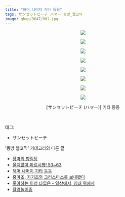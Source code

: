 ```yaml
---
title: "해머 나머지 기타 등등"
tags: サンセットビーチ ハマー 동방_웹코믹
image: ghap/3647/001.jpg
---
```

<div class="article">
<p style="text-align: center; clear: none; float: none;"><img src="{{ site.nasurl }}/ghap/3647/001.jpg"/></p>
<p style="text-align: center; clear: none; float: none;"><img src="{{ site.nasurl }}/ghap/3647/002.jpg"/></p>
<p style="text-align: center; clear: none; float: none;"><img src="{{ site.nasurl }}/ghap/3647/003.jpg"/></p>
<p style="text-align: center; clear: none; float: none;"><img src="{{ site.nasurl }}/ghap/3647/004.jpg"/></p>
<p style="text-align: center; clear: none; float: none;"><img src="{{ site.nasurl }}/ghap/3647/005.jpg"/></p>
<p style="text-align: center; clear: none; float: none;"><img src="{{ site.nasurl }}/ghap/3647/006.jpg"/></p>
<p style="text-align: center; clear: none; float: none;"><img src="{{ site.nasurl }}/ghap/3647/007.jpg"/></p>
<p style="text-align: center; clear: none; float: none;"><img src="{{ site.nasurl }}/ghap/3647/008.jpg"/></p>
<p style="text-align: center; clear: none; float: none;">[サンセットビーチ (ハマー)] 기타 등등</p>
<p><br/></p>
</div><div class="tagTrail">
<p>태그: </p>
<ul>
<li>サンセットビーチ</li>
</ul>
</div><div class="another">
<p>'동방 웹코믹' 카테고리의 다른 글</p>
<ul>
<li><a href="/2017-08-29-ghap_3670">장마의 향림당</a></li>
<li><a href="/2017-08-29-ghap_3668">울지않아 파르시쨩! 53~63</a></li>
<li><a href="/2017-08-12-ghap_3647">해머 나머지 기타 등등</a></li>
<li><a href="/2017-08-12-ghap_3646">홍마조, 자기조와 크리스마스를 보내봤다</a></li>
<li><a href="/2017-08-12-ghap_3645">좋아하는 이성 타입은 - 일상에서, 침대 위에서</a></li>
<li><a href="/2017-08-12-ghap_3644">촬영놀이중</a></li>
</ul>
</div><div class="cb_module cb_fluid">
<div class="cb_wrt cb_profile">
</div><!-- commentList close -->
</div>